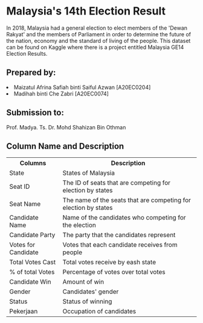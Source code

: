 <h1>Malaysia's 14th Election Result</h1>
In 2018, Malaysia had a general election to elect members of the 'Dewan Rakyat' and the members of Parliament in order to determine the future of the nation, economy and the standard of living of the people. This dataset can be found on Kaggle where there is a project entitled Malaysia GE14 Election Results.

<h2>Prepared by:</h2>
<li>Maizatul Afrina Safiah binti Saiful Azwan [A20EC0204]</li>
<li>Madihah binti Che Zabri [A20EC0074]</li>

<h2>Submission to:</h2>
Prof. Madya. Ts. Dr. Mohd Shahizan Bin Othman

<h2>Column Name and Description</h2>
<table>
  <tr>
    <th>Columns</th>
    <th>Description</th>
  </tr>
  <tr>
    <td>State</td>
    <td>States of Malaysia</td>
  </tr>
  <tr>
    <td>Seat ID</td>
    <td>The ID of seats that are competing for election by states</td>
  </tr>
  <tr>
    <td>Seat Name</td>
    <td>The name of the seats that are competing for election by states</td>
  </tr>
  <tr>
    <td>Candidate Name</td>
    <td>Name of the candidates who competing for the election</td>
  </tr>
  <tr>
    <td>Candidate Party</td>
    <td>The party that the candidates represent</td>
  </tr>
  <tr>
    <td>Votes for Candidate</td>
    <td>Votes that each candidate receives from people</td>
  </tr>
    <tr>
    <td>Total Votes Cast</td>
    <td>Total votes receive by eash state</td>
  </tr>
    <tr>
    <td>% of total Votes</td>
    <td>Percentage of votes over total votes</td>
  </tr>
    <tr>
    <td>Candidate Win</td>
    <td>Amount of win</td>
  </tr>
    <tr>
    <td>Gender</td>
    <td>Candidates' gender</td>
  </tr>
    <tr>
    <td>Status</td>
    <td>Status of winning</td>
  </tr>
    <tr>
    <td>Pekerjaan</td>
    <td>Occupation of candidates</td>
  </tr>  
</table>



